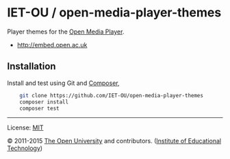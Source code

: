 # IET-OU / open-media-player-themes

Player themes for the [Open Media Player][omp].

* http://embed.open.ac.uk


## Installation

Install and test using Git and [Composer][],

```sh
    git clone https://github.com/IET-OU/open-media-player-themes
    composer install
    composer test
```

---
License:  [MIT][]

© 2011-2015 [The Open University][ou] and contributors. ([Institute of Educational Technology][iet])


[MIT]: http://xx
[omp]: https://github.com/IET-OU/open-media-player
[iet]: http://iet.open.ac.uk/
[ou]:  http://www.open.ac.uk/
[Composer]: https://getcomposer.org/
